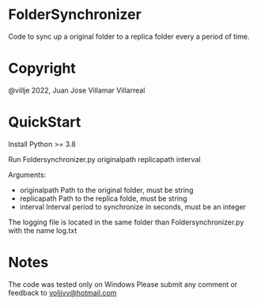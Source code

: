 # FolderSynchronizer
Code to sync up a original folder to a replica folder every a period of time.

# Copyright
@villje 2022, Juan Jose Villamar Villarreal

# QuickStart
Install Python >= 3.8

Run Foldersynchronizer.py originalpath replicapath interval

Arguments:
- originalpath  Path to the original folder, must be string
- replicapath   Path to the replica folde, must be string
- interval      Interval period to synchronize in seconds, must be an integer

The logging file is located in the same folder than Foldersynchronizer.py with the name log.txt

# Notes
The code was tested only on Windows
Please submit any comment or feedback to voljjvv@hotmail.com
